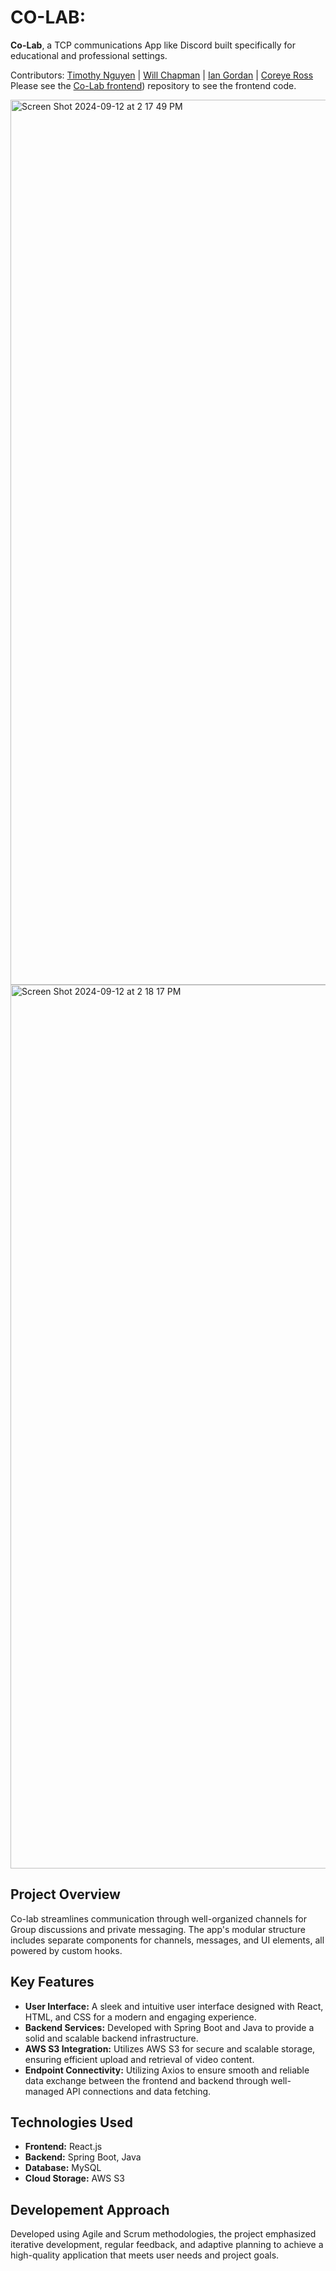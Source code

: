 # CO-LAB: 

**Co-Lab**, a TCP communications App like Discord built specifically for educational and professional settings.

Contributors: [Timothy Nguyen]() | [Will Chapman](https://github.com/wpc3) | [Ian Gordan](https://github.com/igordon215) | [Coreye Ross](https://github.com/coreyeross25)
<br/>Please see the [Co-Lab frontend](https://github.com/ttxlnguyen/FinalReact)) repository to see the frontend code.


<img width="1416" alt="Screen Shot 2024-09-12 at 2 17 49 PM" src="https://github.com/user-attachments/assets/199cd27f-2fb2-4c46-8176-d80ac4294515">
<img width="1414" alt="Screen Shot 2024-09-12 at 2 18 17 PM" src="https://github.com/user-attachments/assets/52d4ce5f-e60f-4cdc-8067-b22167918348">

## Project Overview
Co-lab streamlines communication through well-organized channels for Group discussions and private messaging. The app's modular structure includes separate components for channels, messages, and UI elements, all powered by custom hooks.

## Key Features
- **User Interface:** A sleek and intuitive user interface designed with React, HTML, and CSS for a modern and engaging experience.
- **Backend Services:** Developed with Spring Boot and Java to provide a solid and scalable backend infrastructure.
- **AWS S3 Integration:** Utilizes AWS S3 for secure and scalable storage, ensuring efficient upload and retrieval of video content.
- **Endpoint Connectivity:** Utilizing Axios to ensure smooth and reliable data exchange between the frontend and backend through well-managed API connections and data fetching.

## Technologies Used
- **Frontend:** React.js
- **Backend:** Spring Boot, Java
- **Database:** MySQL
- **Cloud Storage:** AWS S3

## Developement Approach
Developed using Agile and Scrum methodologies, the project emphasized iterative development, regular feedback, and adaptive planning to achieve a high-quality application that meets user needs and project goals.
